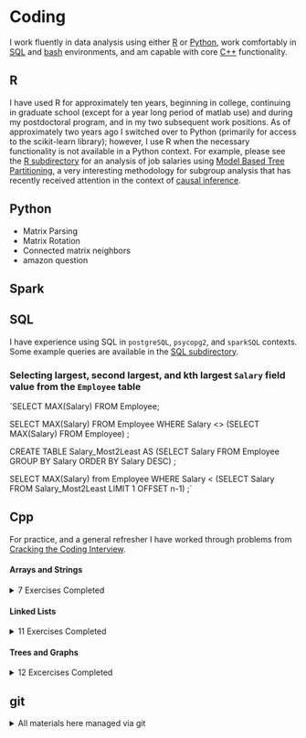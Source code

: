 # Coding

I work fluently in data analysis using either [R](#r) or [Python](#python),
work comfortably in [SQL](#sql) and [bash](https://github.com/pointOfive/Home/tree/master/Compute#open-source-tools) environments,
and am capable with core [C++](#cpp) functionality.

## R

I have used R for approximately ten years, beginning in college, 
continuing in graduate school (except for a year long period of matlab use)
and during my postdoctoral program, and in my two subsequent work positions. 
As of approximately two years ago I switched over to Python (primarily for access to the scikit-learn library); however,
I use R when the necessary functionality is not available in a Python context.
For example, please see the [R subdirectory](https://github.com/pointOfive/Home/tree/master/Code/R) for an analysis
of job salaries using [Model Based Tree Partitioning](http://party.r-forge.r-project.org), a very interesting
methodology for subgroup analysis that has recently received attention in the context of
[causal inference](http://www.pnas.org/content/113/27/7353.full).

## Python

- Matrix Parsing
- Matrix Rotation
- Connected matrix neighbors
- amazon question


## Spark

## SQL

I have experience using SQL in `postgreSQL`, `psycopg2`, and `sparkSQL` contexts.
Some example queries are available in the [SQL subdirectory](https://github.com/pointOfive/Examples/Code/SQL).



### Selecting largest, second largest, and kth largest `Salary` field value from the `Employee` table

`SELECT MAX(Salary) FROM Employee;

SELECT MAX(Salary) FROM Employee WHERE Salary <> (SELECT MAX(Salary) FROM Employee) ;

CREATE TABLE Salary_Most2Least AS 
    (SELECT Salary FROM Employee GROUP BY Salary ORDER BY Salary DESC) ;

SELECT MAX(Salary) from Employee 
    WHERE Salary < (SELECT Salary FROM Salary_Most2Least LIMIT 1 OFFSET n-1) ;`




## Cpp

For practice, and a general refresher I have worked through problems from 
[Cracking the Coding Interview](https://technicalyorker.files.wordpress.com/2016/02/cracking-the-coding-interview1.pdf).

#### Arrays and Strings
<details>
<summary>
7 Exercises Completed
</summary>

0. String Buffer class ([stringBuffer.h](Cpp/stringBuffer.h)/[stringBuffer.cpp](Cpp/stringBuffer.cpp)), with
1. [dynamically expandable appending](Cpp/stringBuffer.cpp)
2. [character uniqueness checking](uniqueChars.cpp), and
3. [in place string reversal](reverseString.cpp) functionality

Using this data structure I implemented the following capabilities

4. [Permutation Checking](Cpp/perm.cpp)
5. [Character Find/Replace](Cpp/replace.cpp)
6. [Simple Compression](Cpp/compress.cpp)
</details>

#### Linked Lists
<details>
<summary>
11 Exercises Completed
</summary>

0. Linked List Node class ([linkedListNode.h](Cpp/ll.h)/[linkedListNode.cpp](Cpp/ll.cpp)), with auxillary
1. [printing](Cpp/ll.cpp)
2. [duplicating](Cpp/ll.cpp)
3. [reversing](Cpp/ll.cpp), and
4. [checking equality](Cpp/ll.cpp) functionality

Using this data structure I implemented the following capabilities

5. [Dedup unsorted linked list](Cpp/dedup.cpp)
6. [Find kth node from end](Cpp/pali.cpp)
7. [Partion around node](Cpp/part.cpp)
8. [Add numbers stored as a linked list](Cpp/add.cpp)
9. [Check if linked list is looped](Cpp/circ.cpp)
10. [Check if linked list is a palindrome](Cpp/pali.cpp)

</details>

#### Trees and Graphs
<details>
<summary>
12 Excercises Completed
</summary>

0. Binary Tree class ([tree.h](Cpp/tree.h)/[tree.cpp](Cpp/tree.cpp)), with
1. [adding](Cpp/tree.cpp)
2. [display](Cpp/tree.cpp), and
3. [depth calculation](Cpp/balanced.cpp) functionality

Using this data structure I implemented the following capabilities

4. [Check if tree is balanced](Cpp/balanced.cpp)
5. [Check path between two nodes](Cpp/path.cpp)
6. [Create balanced tree from sorted list](Cpp/tree.cpp)
7. [Make linked lists of tree levels](Cpp/tree2ll.cpp)
8. [Check if tree is a BST](Cpp/isbst.cpp)
9. [Find next node in BST](Cpp/next.cpp)
10. [Find first common ancestors](Cpp/ancestors.cpp)
11. [Find paths summing to x](Cpp/sum_path.cpp)

</details>



## git

<details>
<summary>
All materials here managed via git
</summary>

```
git pull https://github.com/pointOfive/Home.git
git checkout -b clone_to_edit
rm README.md
# <oops!>
git checkout -- README.md
# <edit README.md>
git status
git add README.md
git commit -m 'updating a file'
git push origin clone_to_edit
git branch -d clone_to_edit
git fetch origin clone_to_edit
git commit -m 'pull'
git branch
git checkout master
git merge clone_to_edit
git branch -D clone_to_edit
git push origin master
git push origin --delete clone_to_edit
git log
```
</details>
